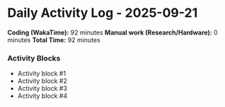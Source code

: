 # Daily Activity Log - 2025-09-21

**Coding (WakaTime):** 92 minutes
**Manual work (Research/Hardware):** 0 minutes
**Total Time:** 92 minutes

### Activity Blocks
- Activity block #1
- Activity block #2
- Activity block #3
- Activity block #4
